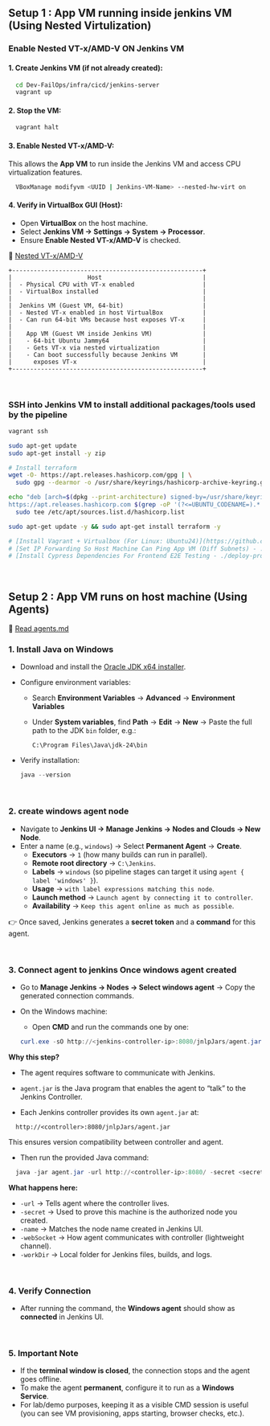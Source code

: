 ## Setup 1 : App VM running inside jenkins VM (Using Nested Virtulization)

### Enable Nested VT-x/AMD-V ON Jenkins VM

#### 1. Create Jenkins VM (if not already created):

```bash
  cd Dev-FailOps/infra/cicd/jenkins-server
  vagrant up
```

#### 2. Stop the VM:

```bash
  vagrant halt
```

#### 3. Enable Nested VT-x/AMD-V:
This allows the **App VM** to run inside the Jenkins VM and access CPU virtualization features.

```bash
  VBoxManage modifyvm <UUID | Jenkins-VM-Name> --nested-hw-virt on
```

#### 4. Verify in VirtualBox GUI (Host):

* Open **VirtualBox** on the host machine.
* Select **Jenkins VM → Settings → System → Processor**.
* Ensure **Enable Nested VT-x/AMD-V** is checked.

📸 [Nested VT-x/AMD-V](./assets/nested_vtx.png)

```
+-----------------------------------------------------+
|                     Host                            |
|  - Physical CPU with VT-x enabled                   |
|  - VirtualBox installed                             |
|                                                     |
|  Jenkins VM (Guest VM, 64-bit)                      |
|  - Nested VT-x enabled in host VirtualBox           |
|  - Can run 64-bit VMs because host exposes VT-x     |
|                                                     |
|    App VM (Guest VM inside Jenkins VM)              |
|    - 64-bit Ubuntu Jammy64                          |
|    - Gets VT-x via nested virtualization            |
|    - Can boot successfully because Jenkins VM       |
|      exposes VT-x                                   |
+-----------------------------------------------------+
```

<br>

### SSH into Jenkins VM to install additional packages/tools used by the pipeline

```bash
vagrant ssh

sudo apt-get update
sudo apt-get install -y zip

# Install terraform
wget -O- https://apt.releases.hashicorp.com/gpg | \
  sudo gpg --dearmor -o /usr/share/keyrings/hashicorp-archive-keyring.gpg

echo "deb [arch=$(dpkg --print-architecture) signed-by=/usr/share/keyrings/hashicorp-archive-keyring.gpg] \
https://apt.releases.hashicorp.com $(grep -oP '(?<=UBUNTU_CODENAME=).*' /etc/os-release || lsb_release -cs) main" | \
  sudo tee /etc/apt/sources.list.d/hashicorp.list

sudo apt-get update -y && sudo apt-get install terraform -y

# [Install Vagrant + Virtualbox (For Linux: Ubuntu24)](https://github.com/dvig14/Devops/blob/master/Preq.md)
# [Set IP Forwarding So Host Machine Can Ping App VM (Diff Subnets) - ./network-concepts.md] 
# [Install Cypress Dependencies For Frontend E2E Testing - ./deploy-prod.md]
```

<br>

## Setup 2 : App VM runs on host machine (Using Agents)

📘 [Read agents.md](./agents.md)

### 1. Install Java on Windows

* Download and install the [Oracle JDK x64 installer](https://www.oracle.com/in/java/technologies/downloads/#jdk24-windows).
* Configure environment variables:

  * Search **Environment Variables** → **Advanced** → **Environment Variables**
  * Under **System variables**, find **Path** → **Edit** → **New** → Paste the full path to the JDK `bin` folder, e.g.:

    ```
    C:\Program Files\Java\jdk-24\bin
    ```
* Verify installation:

  ```powershell
  java --version
  ```

<br>

### 2. create windows agent node

* Navigate to **Jenkins UI → Manage Jenkins → Nodes and Clouds → New Node**.
* Enter a name (e.g., `windows`) → Select **Permanent Agent** → **Create**.
  - **Executors**              → `1` (how many builds can run in parallel).
  - **Remote root directory**  → `C:\Jenkins`.
  - **Labels**                 → `windows` (so pipeline stages can target it using `agent { label 'windows' }`).
  - **Usage**                  →  `with label expressions matching this node`.
  - **Launch method**          →  `Launch agent by connecting it to controller`.
  - **Availability**           →  `Keep this agent online as much as possible`.

👉 Once saved, Jenkins generates a **secret token** and a **command** for this agent.

<br>

### 3. Connect agent to jenkins Once windows agent created 
* Go to **Manage Jenkins → Nodes → Select windows agent** → Copy the generated connection commands.
* On the Windows machine:

  * Open **CMD** and run the commands one by one:

  ```powershell
  curl.exe -sO http://<jenkins-controller-ip>:8080/jnlpJars/agent.jar
  ```

**Why this step?**

* The agent requires software to communicate with Jenkins.

* `agent.jar` is the Java program that enables the agent to “talk” to the Jenkins Controller.

* Each Jenkins controller provides its own `agent.jar` at:

```
  http://<controller>:8080/jnlpJars/agent.jar
```

This ensures version compatibility between controller and agent.

* Then run the provided Java command:

```powershell
  java -jar agent.jar -url http://<controller-ip>:8080/ -secret <secret-token> -name windows -webSocket -workDir "C:\Jenkins"
```

**What happens here:**
- `-url`       → Tells agent where the controller lives.
- `-secret`    → Used to prove this machine is the authorized node you created.
- `-name`      → Matches the node name created in Jenkins UI.
- `-webSocket` → How agent communicates with controller (lightweight channel).
- `-workDir`   → Local folder for Jenkins files, builds, and logs.

<br>

### 4. Verify Connection

* After running the command, the **Windows agent** should show as **connected** in Jenkins UI.

<br>

### 5. Important Note

* If the **terminal window is closed**, the connection stops and the agent goes offline.
* To make the agent **permanent**, configure it to run as a **Windows Service**.
* For lab/demo purposes, keeping it as a visible CMD session is useful (you can see VM provisioning, apps starting, browser checks, etc.).